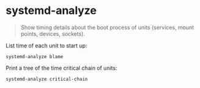 systemd-analyze
===============

> Show timing details about the boot process of units (services, mount points, devices, sockets).

List time of each unit to start up:

    systemd-analyze blame

Print a tree of the time critical chain of units:

    systemd-analyze critical-chain
